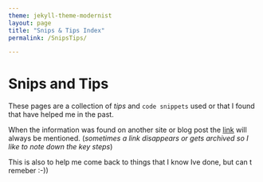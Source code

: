 ```yaml
---
theme: jekyll-theme-modernist
layout: page
title: "Snips & Tips Index"
permalink: /SnipsTips/

---
```


# Snips and Tips

These pages are a collection of _tips_ and `code snippets` used or that I found that have helped me in the past.

When the information was found on another site or blog post the [link](_none) will always be mentioned. (_sometimes a link disappears or gets archived so I like to note down the key steps_)

This is also to help me come back to things that I know Ive done, but can t remeber :-))
